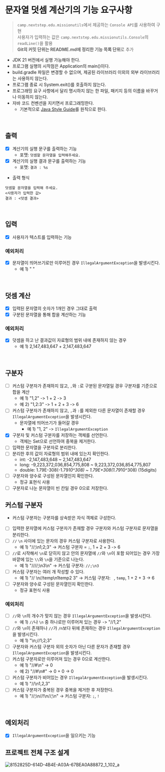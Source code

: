 # 문자열 덧셈 계산기의 기능 요구사항

> `camp.nextstep.edu.missionutils`에서 제공하는 `Console API`를 사용하여 구현<br>
> 사용자가 입력하는 값은 `camp.nextstep.edu.missionutils.Console`의 `readLine()`을 활용<br>
> **Git의 커밋 단위는 README.md에 정리한 기능 목록 단위**로 추가

- JDK 21 버전에서 실행 가능해야 한다.
- 프로그램 실행의 시작점은 Application의 main()이다.
- build.gradle 파일은 변경할 수 없으며, 제공된 라이브러리 이외의 외부 라이브러리는 사용하지 않는다.
- 프로그램 종료 시 System.exit()를 호출하지 않는다.
- 프로그래밍 요구 사항에서 달리 명시하지 않는 한 파일, 패키지 등의 이름을 바꾸거나 이동하지 않는다.
- 자바 코드 컨벤션을 지키면서 프로그래밍한다.
  - 기본적으로 [Java Style Guide](https://github.com/woowacourse/woowacourse-docs/tree/main/styleguide/java)를 원칙으로 한다.

<br>

## 출력

- [x] 계산기의 실행 문구를 출력하는 기능
  - 포맷: `덧셈할 문자열을 입력해주세요.`
- [x] 계산기의 실행 결과 문구를 출력하는 기능
  - 포맷: `결과 : %s`

- 출력 형식

```
덧셈할 문자열을 입력해 주세요.
<사용자가 입력한 값>
결과 : <덧셈 결과>
```

<br>

## 입력

- [x] 사용자가 텍스트를 입력하는 기능

### 예외처리

- [x] 문자열이 띄어쓰기로만 이루어진 경우 `IllegalArgumentException`을 발생시킨다.
  - 예 1) " "

<br>

## 덧셈 계산

- [x] 입력된 문자열의 숫자가 1개인 경우 그대로 출력
- [x] 구분된 문자열을 통해 합을 계산하는 기능

### 예외처리

- [x] 덧셈을 하고 난 결과값이 자료형의 범위 내에 존재하지 않는 경우
  - 예 1) 2,147,483,647 + 2,147,483,647

<br>

## 구분자

- [ ] 커스텀 구분자가 존재하지 않고, `,`와 `:`로 구분된 문자열일 경우 구분자를 기준으로 합을 계산
  - 예 1) "1,2" -> 1 + 2 -> 3
  - 예 2) "1,2:3" -> 1 + 2 + 3 -> 6
- [ ] 커스텀 구분자가 존재하지 않고, `,`과 `:`를 제외한 다른 문자열이 존재할 경우 `IllegalArgumentException`을 발생시킨다.
  - 문자열에 띄어쓰기가 들어갈 경우
    - 예 1) "1, 2" -> `IllegalArgumentException`
- [x] 구분자 및 커스텀 구분자를 저장하는 객체를 선언한다.
  - 객체는 Set으로 선언하여 중복을 제거한다.
- [ ] 입력한 문자열을 구분자로 분리한다.
- [ ] 분리한 후의 값이 자료형의 범위 내에 있는지 확인한다.
  - int: -2,147,483,648 ~ 2,147,483,647
  - long: -9,223,372,036,854,775,808 ~ 9,223,372,036,854,775,807
  - double: 1.79E-308(-1.79*10^308) ~ 1.79E+308(1.79*10^308) (15digits)
- [ ] 구분자와 양수로 구성된 문자열인지 확인한다.
  - 정규 표현식 사용
- [ ] 구분자로 나눈 문자열이 빈 칸일 경우 0으로 저장한다.

## 커스텀 구분자

- 커스텀 구분자는 구분자를 상속받은 자식 객체로 구성한다.
- [ ] 입력한 문자열에 커스텀 구분자가 존재할 경우 구분자와 커스텀 구분자로 문자열을 분리한다.
- [ ] `//` `\n` 사이에 있는 문자의 경우 커스텀 구분자로 사용한다.
  - 예 1) "//;\n1;2;3" -> 커스텀 구분자 = `;`, 1 + 2 + 3 -> 6
- [ ] `//`로 시작해서 `\n`로 닫히지 않고 안의 문자열에 `//`와 `\n`이 포함 되어있는 경우 가장 바깥에 있는 `\\`와 `\n`을 기준으로 나눈다.
  - 예 1) "////;\n3\n" -> 커스텀 구분자: `//;\n3`
- [ ] 커스텀 구분자는 여러 개 작성할 수 있다.
  - 예 1) "// \n//temp\n1temp2 3" -> 커스텀 구분자: ` `, `temp`, 1 + 2 + 3 -> 6
- [ ] 구분자와 양수로 구성된 문자열인지 확인한다.
  - 정규 표현식 사용

### 예외처리

- [ ] `//`와 `\n`의 개수가 맞지 않는 경우 `IllegalArgumentException`을 발생시킨다.
  - 예 1) `//`나 `\n` 중 하나로만 이루어져 있는 경우 -> "//1,2"
- [ ] `//`와 `\n`이 존재하나 `//`가 `/n`보다 뒤에 존재하는 경우 `IllegalArgumentException`을 발생시킨다.
  - 예 1) "\n;//1;2;3"
- [ ] 구분자와 커스텀 구분자 외의 숫자가 아닌 다른 문자가 존재할 경우 `IllegalArgumentException`을 발생시킨다.
- [ ] 커스텀 구분자로만 이루어져 있는 경우 0으로 계산한다.
  - 예 1) "//#\n" -> 0
  - 예 2) "//#\n#" -> 0 + 0 -> 0
- [ ] 커스텀 구분자가 비어있는 경우 `IllegalArgumentException`을 발생시킨다.
  - 예 1) "//\n1,2,3"
- [ ] 커스텀 구분자가 중복된 경우 중복을 제거한 후 저장한다.
  - 예 1) "//;\n//!\n//;\n" -> 커스텀 구분자: `;`, `!`

<br>


## 예외처리

- [x] `IllegalArgumentException`을 일으키는 기능

## 프로젝트 전체 구조 설계

![8152825D-614D-4B4E-A03A-67BEA0A88872_1_102_a](https://github.com/user-attachments/assets/cfd14b6b-58a5-4c57-b45d-7de7e6169bf7)
